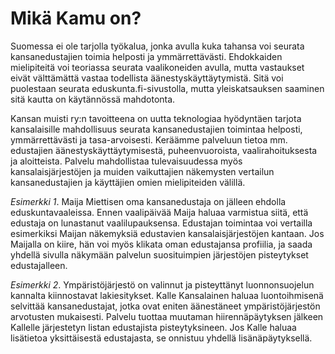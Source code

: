 Mikä Kamu on?
=============

Suomessa ei ole tarjolla työkalua, jonka avulla kuka tahansa voi seurata kansanedustajien toimia helposti ja ymmärrettävästi. Ehdokkaiden mielipiteitä voi teoriassa seurata vaalikoneiden avulla, mutta vastaukset eivät välttämättä vastaa todellista äänestyskäyttäytymistä. Sitä voi puolestaan seurata eduskunta.fi-sivustolla, mutta yleiskatsauksen saaminen sitä kautta on käytännössä mahdotonta.

Kansan muisti ry:n tavoitteena on uutta teknologiaa hyödyntäen tarjota kansalaisille mahdollisuus seurata kansanedustajien toimintaa helposti, ymmärrettävästi ja tasa-arvoisesti. Keräämme palveluun tietoa mm. edustajien äänestyskäyttäytymisestä, puheenvuoroista, vaalirahoituksesta ja aloitteista. Palvelu mahdollistaa tulevaisuudessa myös kansalaisjärjestöjen ja muiden vaikuttajien näkemysten vertailun kansanedustajien ja käyttäjien omien mielipiteiden välillä.

*Esimerkki 1*. Maija Miettisen oma kansanedustaja on jälleen ehdolla eduskuntavaaleissa. Ennen vaalipäivää Maija haluaa varmistua siitä, että edustaja on lunastanut vaalilupauksensa. Edustajan toimintaa voi vertailla esimerkiksi Maijan näkemyksiä edustavien kansalaisjärjestöjen kantaan. Jos Maijalla on kiire, hän voi myös klikata oman edustajansa profiilia, ja saada yhdellä sivulla näkymään palvelun suosituimpien järjestöjen pisteytykset edustajalleen.

*Esimerkki 2*. Ympäristöjärjestö on valinnut ja pisteyttänyt luonnonsuojelun kannalta kiinnostavat lakiesitykset. Kalle Kansalainen haluaa luontoihmisenä selvittää kansanedustajat, jotka ovat eniten äänestäneet ympäristöjärjestön arvotusten mukaisesti. Palvelu tuottaa muutaman hiirennäpäytyksen jälkeen Kallelle järjestetyn listan edustajista pisteytyksineen. Jos Kalle haluaa lisätietoa yksittäisestä edustajasta, se onnistuu yhdellä lisänäpäytyksellä.
